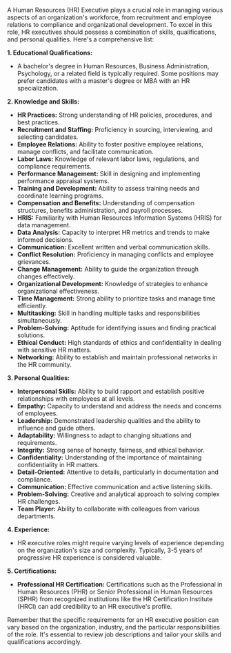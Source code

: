 A Human Resources (HR) Executive plays a crucial role in managing various aspects of an organization's workforce, from recruitment and employee relations to compliance and organizational development. To excel in this role, HR executives should possess a combination of skills, qualifications, and personal qualities. Here's a comprehensive list:

**1. Educational Qualifications:**
   - A bachelor's degree in Human Resources, Business Administration, Psychology, or a related field is typically required. Some positions may prefer candidates with a master's degree or MBA with an HR specialization.

**2. Knowledge and Skills:**
   - **HR Practices:** Strong understanding of HR policies, procedures, and best practices.
   - **Recruitment and Staffing:** Proficiency in sourcing, interviewing, and selecting candidates.
   - **Employee Relations:** Ability to foster positive employee relations, manage conflicts, and facilitate communication.
   - **Labor Laws:** Knowledge of relevant labor laws, regulations, and compliance requirements.
   - **Performance Management:** Skill in designing and implementing performance appraisal systems.
   - **Training and Development:** Ability to assess training needs and coordinate learning programs.
   - **Compensation and Benefits:** Understanding of compensation structures, benefits administration, and payroll processes.
   - **HRIS:** Familiarity with Human Resources Information Systems (HRIS) for data management.
   - **Data Analysis:** Capacity to interpret HR metrics and trends to make informed decisions.
   - **Communication:** Excellent written and verbal communication skills.
   - **Conflict Resolution:** Proficiency in managing conflicts and employee grievances.
   - **Change Management:** Ability to guide the organization through changes effectively.
   - **Organizational Development:** Knowledge of strategies to enhance organizational effectiveness.
   - **Time Management:** Strong ability to prioritize tasks and manage time efficiently.
   - **Multitasking:** Skill in handling multiple tasks and responsibilities simultaneously.
   - **Problem-Solving:** Aptitude for identifying issues and finding practical solutions.
   - **Ethical Conduct:** High standards of ethics and confidentiality in dealing with sensitive HR matters.
   - **Networking:** Ability to establish and maintain professional networks in the HR community.

**3. Personal Qualities:**
   - **Interpersonal Skills:** Ability to build rapport and establish positive relationships with employees at all levels.
   - **Empathy:** Capacity to understand and address the needs and concerns of employees.
   - **Leadership:** Demonstrated leadership qualities and the ability to influence and guide others.
   - **Adaptability:** Willingness to adapt to changing situations and requirements.
   - **Integrity:** Strong sense of honesty, fairness, and ethical behavior.
   - **Confidentiality:** Understanding of the importance of maintaining confidentiality in HR matters.
   - **Detail-Oriented:** Attentive to details, particularly in documentation and compliance.
   - **Communication:** Effective communication and active listening skills.
   - **Problem-Solving:** Creative and analytical approach to solving complex HR challenges.
   - **Team Player:** Ability to collaborate with colleagues from various departments.

**4. Experience:**
   - HR executive roles might require varying levels of experience depending on the organization's size and complexity. Typically, 3-5 years of progressive HR experience is considered valuable.

**5. Certifications:**
   - **Professional HR Certification:** Certifications such as the Professional in Human Resources (PHR) or Senior Professional in Human Resources (SPHR) from recognized institutions like the HR Certification Institute (HRCI) can add credibility to an HR executive's profile.

Remember that the specific requirements for an HR executive position can vary based on the organization, industry, and the particular responsibilities of the role. It's essential to review job descriptions and tailor your skills and qualifications accordingly.
